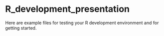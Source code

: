 # R_development_presentation
Here are example files for testing your R development environment and for getting started.

